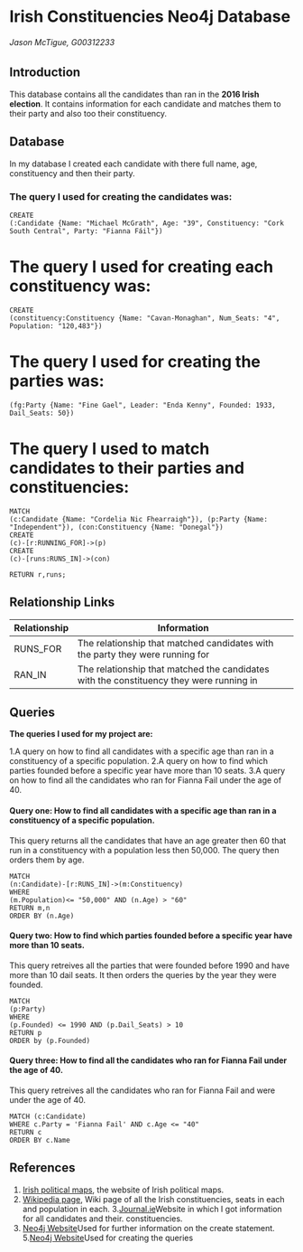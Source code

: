 # Irish Constituencies Neo4j Database
###### Jason McTigue, G00312233

## Introduction
This database contains all the candidates than ran in the **2016 Irish election**. It contains information for each candidate and matches them to their party and also too their constituency.


## Database
In my database I created each candidate with there full name, age, constituency and then their party.


<h3>The query I used for creating the candidates was:</h3>

```cypher
CREATE
(:Candidate {Name: "Michael McGrath", Age: "39", Constituency: "Cork South Central", Party: "Fianna Fáil"})
```

<h1>The query I used for creating each constituency was:</h1>

```cypher
CREATE 
(constituency:Constituency {Name: "Cavan-Monaghan", Num_Seats: "4", Population: "120,483"})
```

<h1>The query I used for creating the parties was:</h1>

```cypher
(fg:Party {Name: "Fine Gael", Leader: "Enda Kenny", Founded: 1933, Dail_Seats: 50})
```
<h1>The query I used to match candidates to their parties and constituencies:</h1>

```cypher
MATCH
(c:Candidate {Name: "Cordelia Nic Fhearraigh"}), (p:Party {Name: "Independent"}), (con:Constituency {Name: "Donegal"})
CREATE
(c)-[r:RUNNING_FOR]->(p)
CREATE
(c)-[runs:RUNS_IN]->(con)

RETURN r,runs;

```

## Relationship Links
|  Relationship |Information|   
|---|---|
|  RUNS_FOR |The relationship that matched candidates with the party they were running for |   
|   RAN_IN|The relationship that matched the candidates with the constituency they were running in|

## Queries
**The queries I used for my project are:**

1.A query on how to find all candidates with a specific age than ran in a constituency of a specific population.
2.A query on how to find which parties founded before a specific year have more than 10 seats.
3.A query on how to find all the candidates who ran for Fianna Fail under the age of 40.

#### Query one: How to find all candidates with a specific age than ran in a constituency of a specific population.
This query returns all the candidates that have an age greater then 60 that run
in a constituency with a population less then 50,000. The query then orders them by age.

```cypher
MATCH
(n:Candidate)-[r:RUNS_IN]->(m:Constituency)
WHERE
(m.Population)<= "50,000" AND (n.Age) > "60"
RETURN m,n
ORDER BY (n.Age)
```

#### Query two: How to find which parties founded before a specific year have more than 10 seats.
This query retreives all the parties that were founded before 1990 and have more than 10 dail seats. It then
orders the queries by the year they were founded.

```cypher
MATCH
(p:Party)
WHERE 
(p.Founded) <= 1990 AND (p.Dail_Seats) > 10
RETURN p
ORDER by (p.Founded)
```

#### Query three: How to find all the candidates who ran for Fianna Fail under the age of 40.
This query retreives all the candidates who ran for Fianna Fail and were under the age of 40.

```cypher
MATCH (c:Candidate)
WHERE c.Party = 'Fianna Fail' AND c.Age <= "40"
RETURN c
ORDER BY c.Name
```

## References
1. [Irish political maps](http://irishpoliticalmaps.blogspot.ie/2012/06/constituency-commission-boundary.html), the website of Irish political maps.
2. [Wikipedia page](https://en.wikipedia.org/wiki/Parliamentary_constituencies_in_the_Republic_of_Ireland), Wiki page of all the Irish constituencies, seats in each and population in each.
3.[Journal.ie](http://www.thejournal.ie/election-2016/constituency)Website in which I got information for all candidates and their. constituencies.
4. [Neo4j Website](http://neo4j.com/docs/stable/query-create.html)Used for further information on the create statement.
5.[Neo4j Website](http://neo4j.com/docs/stable/query-match.html)Used for creating the queries